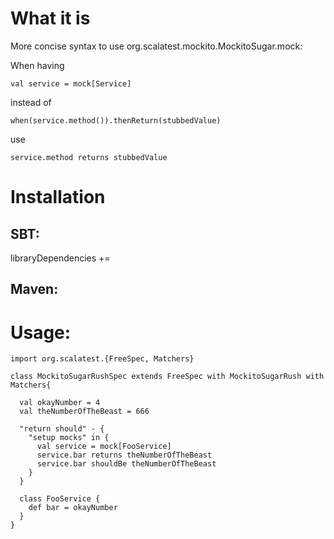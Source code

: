 # What it is

More concise syntax to use org.scalatest.mockito.MockitoSugar.mock:

When having
```
val service = mock[Service]
```
instead of
```
when(service.method()).thenReturn(stubbedValue)
```
use 
```
service.method returns stubbedValue
```

# Installation
## SBT:
libraryDependencies +=

## Maven:

# Usage:

```
import org.scalatest.{FreeSpec, Matchers}

class MockitoSugarRushSpec extends FreeSpec with MockitoSugarRush with Matchers{

  val okayNumber = 4
  val theNumberOfTheBeast = 666

  "return should" - {
    "setup mocks" in {
      val service = mock[FooService]
      service.bar returns theNumberOfTheBeast
      service.bar shouldBe theNumberOfTheBeast
    }
  }

  class FooService {
    def bar = okayNumber
  }
}
```
